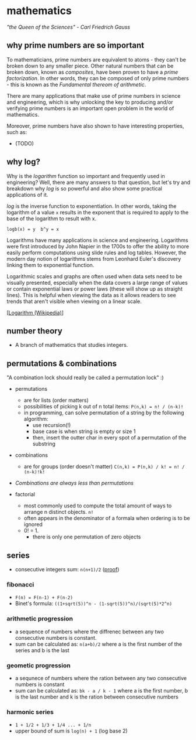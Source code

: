 # mathematics
*"the Queen of the Sciences" - Carl Friedrich Gauss*

## why prime numbers are so important
To mathematicians, prime numbers are equivalent to atoms - they can't be broken
down to any smaller piece. Other natural numbers that can be broken down, known
as *composites*, have been proven to have a *prime factorization*. In other
words, they can be composed of only prime numbers - this is known as the
*Fundamental thereom of arithmetic*. 

There are many applications that make use of prime numbers in science and
engineering, which is why unlocking the key to producing and/or verifying prime
numbers is an important open problem in the world of mathematics. 

Moreover, prime numbers have also shown to have interesting properties, such as:
* (TODO)

## why log?
Why is the *logarithm* function so important and frequently used in engineering?
Well, there are many answers to that question, but let's try and breakdown why
*log* is so powerful and also show some practical applications of it.

*log* is the inverse function to exponentiation. In other words, taking the
logarithm of a value `x` results in the exponent that is required to apply to
the base of the logarithm to result with x.
```
logb(x) = y  b^y = x
```

Logarithms have many applications in science and engineering. Logarithms were
first introduced by John Napier in the 1700s to offer the ability to more easily
perform computations using slide rules and log tables. However, the modern day
notion of logarithms stems from Leonhard Euler's discovery linking them to
exponential function.

Logarithmic scales and graphs are often used when data sets need to be visually
presented, especially when the data covers a large range of values or contain
exponential laws or power laws (these will show up as straight lines). This is
helpful when viewing the data as it allows readers to see trends that aren't
visible when viewing on a linear scale.

[[Logarithm (Wikipedia)](https://en.wikipedia.org/wiki/Logarithm)]

## number theory
* A branch of mathematics that studies integers. 

## permutations & combinations
"A combination lock should really be called a permutation lock" :) 

* permutations 
    * are for lists (order matters)
    * possibilities of picking k out of n total items:
        `P(n,k) = n! / (n-k)!`
    * in programming, can solve permutation of a string by the following
        algorithm:
        * use recursion(!)
        * base case is when string is empty or size 1
        * then, insert the outter char in every spot of a permutation of the
            substring
* combinations 
    * are for groups (order doesn't matter)
    `C(n,k) = P(n,k) / k! = n! / (n-k)!k!`
    
* *Combinations are always less than permutations* 

* factorial
    * most commonly used to compute the total amount of ways to arrange n
        distinct objects. `n!`
    * often appears in the denominator of a formala when ordering is to be
        ignored
    * 0! = 1.
        * there is only one permutation of zero objects

## series
* consecutive integers sum: `n(n+1)/2` ([proof](https://math.stackexchange.com/questions/2260/proof-for-formula-for-sum-of-sequence-123-ldotsn))

### fibonacci
* `F(n) = F(n-1) + F(n-2)`
* Binet's formula: `((1+sqrt(5))^n - (1-sqrt(5))^n)/(sqrt(5)*2^n)`

### arithmetic progression
* a sequence of numbers where the diffrenec between any two consecutive numbers
    is constant.
* sum can be calculated as: `n(a+b)/2` where a is the first number of the series
    and b is the last

### geometic progression
* a sequnece of numbers where the ration between any two consecutive numbers is
    constant
* sum can be calculated as: `bk - a / k - 1` where a is the first number, b is
    the last number and k is the ration between consecutive numbers

### harmonic series
* `1 + 1/2 + 1/3 + 1/4 ... + 1/n`
* upper bound of sum is `log(n) + 1` (log base 2)
